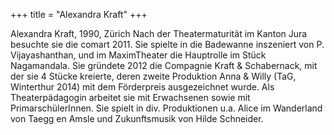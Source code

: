 +++
title = "Alexandra Kraft"
+++

Alexandra Kraft, 1990, Zürich
Nach der Theatermaturität im Kanton Jura besuchte sie die comart 2011. Sie spielte in die Badewanne inszeniert von P. Vijayashanthan,  und im MaximTheater die Hauptrolle im Stück Nagamandala. Sie gründete 2012 die Compagnie Kraft & Schabernack, mit der sie 4 Stücke kreierte, deren zweite Produktion Anna & Willy (TaG, Winterthur 2014) mit dem Förderpreis ausgezeichnet wurde. Als Theaterpädagogin arbeitet sie mit Erwachsenen sowie mit PrimarschülerInnen. Sie spielt in div. Produktionen u.a. Alice im Wanderland von Taegg en Amsle und Zukunftsmusik von Hilde Schneider. 

